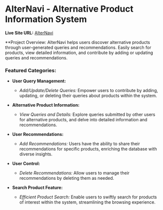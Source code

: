 # AlterNavi - Alternative Product Information System

**Live Site URL:** [AlterNavi](https://alter-navi.web.app/)

**Project Overview: AlterNavi helps users discover alternative products through user-generated queries and recommendations. Easily search for products, view detailed information, and contribute by adding or updating queries and recommendations.

### Featured Categories:

- **User Query Management:**
  - *Add/Update/Delete Queries:* Empower users to contribute by adding, updating, or deleting their queries about products within the system.

- **Alternative Product Information:**
  - *View Queries and Details:* Explore queries submitted by other users for alternative products, and delve into detailed information and recommendations.

- **User Recommendations:**
  - *Add Recommendations:* Users have the ability to share their recommendations for specific products, enriching the database with diverse insights.

- **User Control:**
  - *Delete Recommendations:* Allow users to manage their recommendations by deleting them as needed.

- **Search Product Feature:**
  - *Efficient Product Search:* Enable users to swiftly search for products of interest within the system, streamlining the browsing experience.
